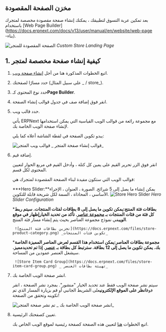 ## مخزن الصفحة المقصودة

بعد تمكين عربة التسوق لتطبيقك ، يمكنك إنشاء صفحة مقصودة مخصصة لمتجرك باستخدام [Web Page Builder](https://docs.erpnext.com/docs/v13/user/manual/en/website/web-page -بناء).

![الصفحة المقصودة للمتجر](https://docs.erpnext.com/files/store-landing-page.png) _Custom Store Landing Page_

## 1. كيفية إنشاء صفحة مخصصة لمتجر

1. اتبع الخطوات المذكورة هنا من أجل [إنشاء صفحة ويب](https://docs.erpnext.com/docs/v13/user/manual/en/website/web-page).
2. حدد مسارًا لصفحتك (على سبيل المثال _ / store_).
3. حدد نوع المحتوى كـ**Page Builder**.
4. انقر فوق إضافة صف في جدول قوالب إنشاء الصفحة.
5. حدد قالب ويب.
    
    يأتي ERPNext مع مجموعة رائعة من قوالب الويب القياسية التي يمكن استخدامها لإنشاء صفحة الويب الخاصة بك.
    
    يبدو تكوين الصفحة في لقطة الشاشة أعلاه كما يلي:
    
    ![قوالب ويب المتجر](https://docs.erpnext.com/files/store-web-templates.png) _ قوالب إنشاء صفحة المتجر_
    
6. إضافة قيم.
    
    انقر فوق الزر تحرير القيم على يمين كل كتلة ، وأدخل القيم في مربع الحوار لتعيين المحتوى لكل قسم.
    
    قوالب الويب التي ستكون مفيدة لبناء الصفحة المقصودة لمتجرك هي:
    
   ***Hero Slider:**يمكن إنشاء ما يصل إلى 5 شرائح. الصورة ، العنوان ، الإجراء الأساسي ، المحاذاة ، السمة لكل شريحة قابلة للتكوين. ![Store Hero Slider](https://docs.erpnext.com/files/store-hero-slider.png) _Hero Slider Configuration_
        
   ***بطاقات فئة المنتج:**يمكن تكوين ما يصل إلى 8 بطاقات لفئات المنتجات. سيتم ربط كل فئة من فئات المنتجات بـ [مجموعة عناصر](https://docs.erpnext.com/docs/v13/user/manual/en/stock/item-group). تأكد من تحديد الخيار**إظهار في موقع الويب**في نموذج مجموعة العناصر بحيث يتم إنشاء مسار فئة المنتج.
        
        ![تخزين بطاقات فئة المنتج](https://docs.erpnext.com/files/store-product-category.png) _تكوين فئات المنتجات_
        
   ***مجموعة بطاقات العناصر:**يمكن استخدام هذا القسم لعرض العناصر المميزة الخاصة بك. يمكن تكوين ما يصل إلى 12 بطاقة. سترتبط كل بطاقة بـ [عنصر](https://docs.erpnext.com/docs/v13/user/manual/en/stock/item). إذا تم تحديد**مميز**، سيشغل العنصر عمودين من المساحة.
        
        ![Store Item Card Group](https://docs.erpnext.com/files/store-item-card-group.png) _ تهيئة بطاقات العنصر_
        
7. انشر صفحة الويب الخاصة بك.
    
    سيتم نشر صفحة الويب فقط عند تحديد الخيار "منشور". بمجرد نشر الصفحة ، انقر فوق**انظر على الموقع الإلكتروني**على الشريط الجانبي أو قم بزيارة المسار الذي تم تكوينه وتحقق من الصفحة!
    
    ![تم نشر صفحة المتجر](https://docs.erpnext.com/files/store-page-published.png) _ انشر صفحة الويب الخاصة بك_
    
8. تعيين كصفحتك الرئيسية.
    
    اتبع الخطوات [هنا](https://docs.erpnext.com/docs/v13/user/manual/en/website/articles/website-home-page) لتعيين هذه الصفحة كصفحة رئيسية لموقع الويب الخاص بك.